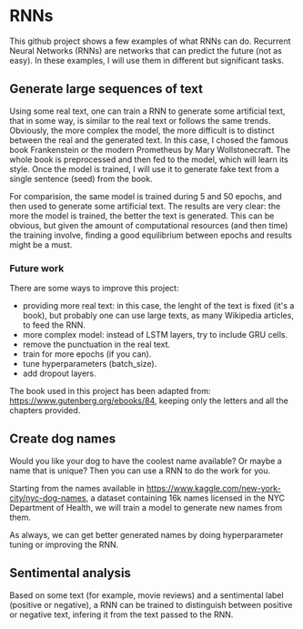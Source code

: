 # RNNs
This github project shows a few examples of what RNNs can do.
Recurrent Neural Networks (RNNs) are networks that can predict the future (not as easy). In these examples, I will use them in different but significant tasks.
## Generate large sequences of text
Using some real text, one can train a RNN to generate some artificial text, that in some way, is similar to the real text or follows the same trends. Obviously, the more complex the model, the more difficult is to distinct between the real and the generated text.
In this case, I chosed the famous book Frankenstein or the modern Prometheus by Mary Wollstonecraft. The whole book is preprocessed and then fed to the model, which will learn its style. Once the model is trained, I will use it to generate fake text from a single sentence (seed) from the book.

For comparision, the same model is trained during 5 and 50 epochs, and then used to generate some artificial text.
The results are very clear: the more the model is trained, the better the text is generated. This can be obvious, but given the amount of computational resources (and then time) the training involve, finding a good equilibrium between epochs and results might be a must.

### Future work
There are some ways to improve this project:
- providing more real text: in this case, the lenght of the text is fixed (it's a book), but probably one can use large texts, as many Wikipedia articles, to feed the RNN.
- more complex model: instead of LSTM layers, try to include GRU cells.
- remove the punctuation in the real text.
- train for more epochs (if you can).
- tune hyperparameters (batch_size).
- add dropout layers.

The book used in this project has been adapted from: https://www.gutenberg.org/ebooks/84, keeping only the letters and all the chapters provided.
## Create dog names
Would you like your dog to have the coolest name available? Or maybe a name that is unique? Then you can use a RNN to do the work for you.

Starting from the names available in https://www.kaggle.com/new-york-city/nyc-dog-names, a dataset containing 16k names licensed in the NYC Department of Health, we will train a model to generate new names from them.

As always, we can get better generated names by doing hyperparameter tuning or improving the RNN. 
## Sentimental analysis
Based on some text (for example, movie reviews) and a sentimental label (positive or negative), a RNN can be trained to distinguish between positive or negative text, infering it from the text passed to the RNN.